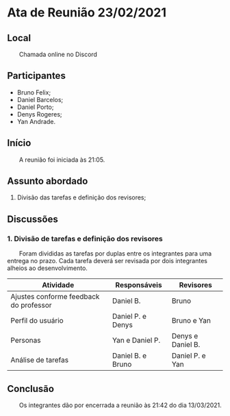 # Ata de Reunião 23/02/2021

## Local

&emsp;&emsp;Chamada online no Discord

## Participantes
- Bruno Felix;
- Daniel Barcelos;
- Daniel Porto;
- Denys Rogeres;
- Yan Andrade.

## Início

&emsp;&emsp;A reunião foi iniciada às 21:05.

## Assunto abordado

1. Divisão das tarefas e definição dos revisores;

## Discussões

### 1. Divisão de tarefas e definição dos revisores
&emsp;&emsp;Foram divididas as tarefas por duplas entre os integrantes para uma entrega no prazo. Cada tarefa deverá ser revisada por dois integrantes alheios ao desenvolvimento. 

| Atividade | Responsáveis | Revisores |
|--|--|--|
|Ajustes conforme feedback do professor| Daniel B. | Bruno |
| Perfil do usuário | Daniel P. e Denys | Bruno e Yan |
| Personas | Yan e Daniel P. | Denys e Daniel B. |
| Análise de tarefas | Daniel B. e Bruno | Daniel P. e Yan |

## Conclusão
&emsp;&emsp;Os integrantes dão por encerrada a reunião às 21:42 do dia 13/03/2021.
